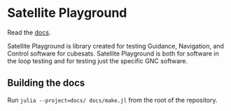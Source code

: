# Satellite Playground
Read the [docs](https://pygnc.github.io/SatellitePlayground.jl/dev/).

Satellite Playground is library created for testing Guidance, Navigation, and Control software for cubesats.
Satellite Playground is both for software in the loop testing and for testing just the specific GNC software.

## Building the docs

Run `julia --project=docs/ docs/make.jl` from the root of the repository.